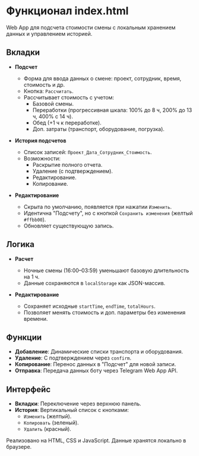 # Функционал index.html

Web App для подсчета стоимости смены с локальным хранением данных и управлением историей.

## Вкладки

- **Подсчет**
  - Форма для ввода данных о смене: проект, сотрудник, время, стоимость и др.
  - Кнопка: `Рассчитать`.
  - Рассчитывает стоимость с учетом:
    - Базовой смены.
    - Переработки (прогрессивная шкала: 100% до 8 ч, 200% до 13 ч, 400% с 14 ч).
    - Обед (+1 ч к переработке).
    - Доп. затраты (транспорт, оборудование, погрузка).

- **История подсчетов**
  - Список записей: `Проект_Дата_Сотрудник_Стоимость`.
  - Возможности:
    - Раскрытие полного отчета.
    - Удаление (с подтверждением).
    - Редактирование.
    - Копирование.

- **Редактирование**
  - Скрыта по умолчанию, появляется при нажатии `Изменить`.
  - Идентична "Подсчету", но с кнопкой `Сохранить изменения` (желтый `#ffbb00`).
  - Обновляет существующую запись.

## Логика

- **Расчет**
  - Ночные смены (16:00–03:59) уменьшают базовую длительность на 1 ч.
  - Данные сохраняются в `localStorage` как JSON-массив.

- **Редактирование**
  - Сохраняет исходные `startTime`, `endTime`, `totalHours`.
  - Позволяет менять стоимость и доп. параметры без изменения времени.

## Функции

- **Добавление**: Динамические списки транспорта и оборудования.
- **Удаление**: С подтверждением через `confirm`.
- **Копирование**: Перенос данных в "Подсчет" для новой записи.
- **Отправка**: Передача данных боту через Telegram Web App API.

## Интерфейс

- **Вкладки**: Переключение через верхнюю панель.
- **История**: Вертикальный список с кнопками:
  - `Изменить` (желтый).
  - `Копировать` (зеленый).
  - `Удалить` (красный).

Реализовано на HTML, CSS и JavaScript. Данные хранятся локально в браузере.
